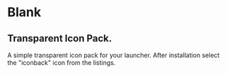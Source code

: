 # Blank
Transparent Icon Pack.
--------------------
A simple transparent icon pack for your launcher.
After installation select the "iconback" icon from the listings.
